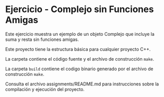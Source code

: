 # Ejercicio - Complejo sin Funciones Amigas

Este ejercicio muestra un ejemplo de un objeto Complejo que incluye la suma y resta sin funciones amigas.

Este proyecto tiene la estructura básica para cualquier proyecto C++. 

La carpeta contiene el código fuente y el archivo de construcción ```make```.

La carpeta `build` contiene el codigo binario generado por el archivo de construcción ```make```.

Consulta el archivo assignments/README.md para instrucciones sobre la compilación y ejecución del proyecto.